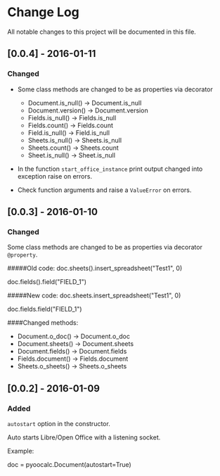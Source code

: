 # Change Log
All notable changes to this project will be documented in this file.

## [0.0.4] - 2016-01-11
### Changed
- Some class  methods are changed to be as properties via decorator
    - Document.is_null() -> Document.is_null
    - Document.version() -> Document.version
    - Fields.is_null() -> Fields.is_null
    - Fields.count() -> Fields.count
    - Field.is_null() -> Field.is_null
    - Sheets.is_null() -> Sheets.is_null
    - Sheets.count() -> Sheets.count
    - Sheet.is_null() -> Sheet.is_null
- In the function ``start_office_instance`` print output changed into 
exception raise on errors.

- Check function arguments and raise a ``ValueError`` on errors.

## [0.0.3] - 2016-01-10
### Changed
Some class  methods are changed to be as properties via decorator
``@property``.

#####Old code:
doc.sheets().insert_spreadsheet("Test1", 0)

doc.fields().field("FIELD_1")

#####New code:
doc.sheets.insert_spreadsheet("Test1", 0)

doc.fields.field("FIELD_1")

####Changed methods:
- Document.o_doc() -> Document.o_doc
- Document.sheets() -> Document.sheets
- Document.fields() -> Document.fields
- Fields.document() -> Fields.document
- Sheets.o_sheets() -> Sheets.o_sheets


## [0.0.2] - 2016-01-09
### Added
``autostart`` option in the constructor.

Auto starts Libre/Open Office with a listening socket.

Example:

doc = pyoocalc.Document(autostart=True)
